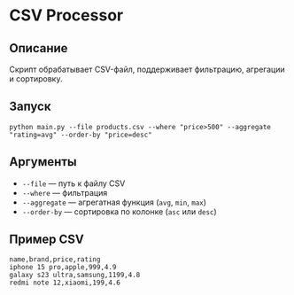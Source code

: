 # CSV Processor

## Описание
Скрипт обрабатывает CSV-файл, поддерживает фильтрацию, агрегации и сортировку.

## Запуск
```
python main.py --file products.csv --where "price>500" --aggregate "rating=avg" --order-by "price=desc"
```

## Аргументы
- `--file` — путь к файлу CSV
- `--where` — фильтрация
- `--aggregate` — агрегатная функция (`avg`, `min`, `max`)
- `--order-by` — сортировка по колонке (`asc` или `desc`)

## Пример CSV
```
name,brand,price,rating
iphone 15 pro,apple,999,4.9
galaxy s23 ultra,samsung,1199,4.8
redmi note 12,xiaomi,199,4.6
```
